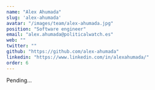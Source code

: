 ```yaml
---
name: "Alex Ahumada"
slug: 'alex-ahumada'
avatar: "/images/team/alex-ahumada.jpg"
position: "Software engineer"
email: "alex.ahumada@politicalwatch.es"
web: ""
twitter: ""
github: "https://github.com/alex-ahumada"
linkedin: "https://www.linkedin.com/in/alexahumada/"
order: 6
---
```


Pending...
